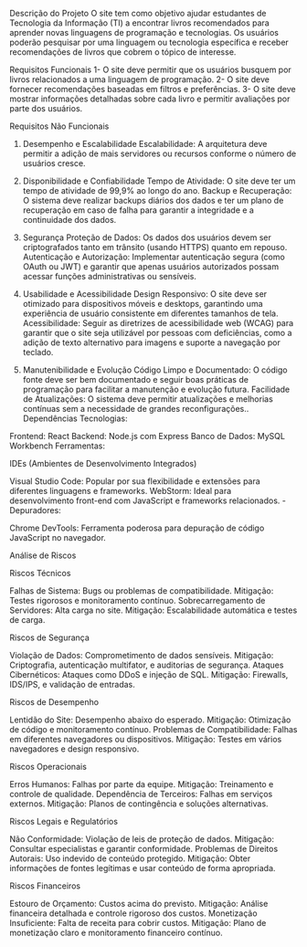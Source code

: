 Descrição do Projeto
O site tem como objetivo ajudar estudantes de Tecnologia da Informação (TI) a encontrar livros recomendados para aprender novas linguagens de programação e tecnologias. Os usuários poderão pesquisar por uma linguagem ou tecnologia específica e receber recomendações de livros que cobrem o tópico de interesse.

Requisitos Funcionais
1- O site deve permitir que os usuários busquem por livros relacionados a uma linguagem de programação. 2- O site deve fornecer recomendações baseadas em filtros e preferências. 3- O site deve mostrar informações detalhadas sobre cada livro e permitir avaliações por parte dos usuários.

Requisitos Não Funcionais

1. Desempenho e Escalabilidade
Escalabilidade: A arquitetura deve permitir a adição de mais servidores ou recursos conforme o número de usuários cresce.

3. Disponibilidade e Confiabilidade
Tempo de Atividade: O site deve ter um tempo de atividade de 99,9% ao longo do ano.
Backup e Recuperação: O sistema deve realizar backups diários dos dados e ter um plano de recuperação em caso de falha para garantir a integridade e a continuidade dos dados.

4. Segurança
Proteção de Dados: Os dados dos usuários devem ser criptografados tanto em trânsito (usando HTTPS) quanto em repouso.
Autenticação e Autorização: Implementar autenticação segura (como OAuth ou JWT) e garantir que apenas usuários autorizados possam acessar funções administrativas ou sensíveis.

5. Usabilidade e Acessibilidade
Design Responsivo: O site deve ser otimizado para dispositivos móveis e desktops, garantindo uma experiência de usuário consistente em diferentes tamanhos de tela.
Acessibilidade: Seguir as diretrizes de acessibilidade web (WCAG) para garantir que o site seja utilizável por pessoas com deficiências, como a adição de texto alternativo para imagens e suporte a navegação por teclado.

6. Manutenibilidade e Evolução
Código Limpo e Documentado: O código fonte deve ser bem documentado e seguir boas práticas de programação para facilitar a manutenção e evolução futura.
Facilidade de Atualizações: O sistema deve permitir atualizações e melhorias contínuas sem a necessidade de grandes reconfigurações..
Dependências
Tecnologias:

Frontend: React
Backend: Node.js com Express
Banco de Dados: MySQL Workbench
Ferramentas:

IDEs (Ambientes de Desenvolvimento Integrados)

Visual Studio Code: Popular por sua flexibilidade e extensões para diferentes linguagens e frameworks.
WebStorm: Ideal para desenvolvimento front-end com JavaScript e frameworks relacionados.
-Depuradores:

Chrome DevTools: Ferramenta poderosa para depuração de código JavaScript no navegador.

Análise de Riscos

Riscos Técnicos

Falhas de Sistema: Bugs ou problemas de compatibilidade.
Mitigação: Testes rigorosos e monitoramento contínuo.
Sobrecarregamento de Servidores: Alta carga no site.
Mitigação: Escalabilidade automática e testes de carga.

Riscos de Segurança

Violação de Dados: Comprometimento de dados sensíveis.
Mitigação: Criptografia, autenticação multifator, e auditorias de segurança.
Ataques Cibernéticos: Ataques como DDoS e injeção de SQL.
Mitigação: Firewalls, IDS/IPS, e validação de entradas.

Riscos de Desempenho

Lentidão do Site: Desempenho abaixo do esperado.
Mitigação: Otimização de código e monitoramento contínuo.
Problemas de Compatibilidade: Falhas em diferentes navegadores ou dispositivos.
Mitigação: Testes em vários navegadores e design responsivo.

Riscos Operacionais

Erros Humanos: Falhas por parte da equipe.
Mitigação: Treinamento e controle de qualidade.
Dependência de Terceiros: Falhas em serviços externos.
Mitigação: Planos de contingência e soluções alternativas.

Riscos Legais e Regulatórios

Não Conformidade: Violação de leis de proteção de dados.
Mitigação: Consultar especialistas e garantir conformidade.
Problemas de Direitos Autorais: Uso indevido de conteúdo protegido.
Mitigação: Obter informações de fontes legítimas e usar conteúdo de forma apropriada.

Riscos Financeiros

Estouro de Orçamento: Custos acima do previsto.
Mitigação: Análise financeira detalhada e controle rigoroso dos custos.
Monetização Insuficiente: Falta de receita para cobrir custos.
Mitigação: Plano de monetização claro e monitoramento financeiro contínuo.
